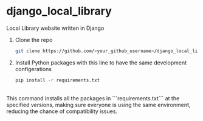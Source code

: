 # django_local_library
Local Library website written in Django

1. Clone the repo
   ```sh
   git clone https://github.com/<your_github_username>/django_local_library.git
   ```
2. Install Python packages with this line to have the same development configerations
   ```sh
   pip install -r requirements.txt
   ```

<br>
This command installs all the packages in ```requirements.txt``` at the specified versions, making sure everyone is using the same environment, reducing the chance of compatibility issues.